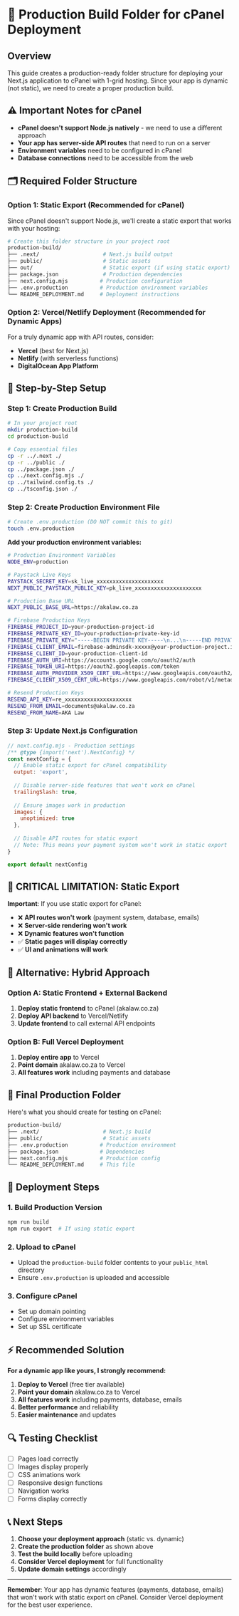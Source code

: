 # 🚀 Production Build Folder for cPanel Deployment

## Overview
This guide creates a production-ready folder structure for deploying your Next.js application to cPanel with 1-grid hosting. Since your app is dynamic (not static), we need to create a proper production build.

## ⚠️ Important Notes for cPanel
- **cPanel doesn't support Node.js natively** - we need to use a different approach
- **Your app has server-side API routes** that need to run on a server
- **Environment variables** need to be configured in cPanel
- **Database connections** need to be accessible from the web

## 🗂️ Required Folder Structure

### Option 1: Static Export (Recommended for cPanel)
Since cPanel doesn't support Node.js, we'll create a static export that works with your hosting:

```bash
# Create this folder structure in your project root
production-build/
├── .next/                    # Next.js build output
├── public/                   # Static assets
├── out/                      # Static export (if using static export)
├── package.json              # Production dependencies
├── next.config.mjs          # Production configuration
├── .env.production          # Production environment variables
└── README_DEPLOYMENT.md     # Deployment instructions
```

### Option 2: Vercel/Netlify Deployment (Recommended for Dynamic Apps)
For a truly dynamic app with API routes, consider:
- **Vercel** (best for Next.js)
- **Netlify** (with serverless functions)
- **DigitalOcean App Platform**

## 🔧 Step-by-Step Setup

### Step 1: Create Production Build
```bash
# In your project root
mkdir production-build
cd production-build

# Copy essential files
cp -r ../.next ./
cp -r ../public ./
cp ../package.json ./
cp ../next.config.mjs ./
cp ../tailwind.config.ts ./
cp ../tsconfig.json ./
```

### Step 2: Create Production Environment File
```bash
# Create .env.production (DO NOT commit this to git)
touch .env.production
```

**Add your production environment variables:**
```bash
# Production Environment Variables
NODE_ENV=production

# Paystack Live Keys
PAYSTACK_SECRET_KEY=sk_live_xxxxxxxxxxxxxxxxxxxxx
NEXT_PUBLIC_PAYSTACK_PUBLIC_KEY=pk_live_xxxxxxxxxxxxxxxxxxxxx

# Production Base URL
NEXT_PUBLIC_BASE_URL=https://akalaw.co.za

# Firebase Production Keys
FIREBASE_PROJECT_ID=your-production-project-id
FIREBASE_PRIVATE_KEY_ID=your-production-private-key-id
FIREBASE_PRIVATE_KEY="-----BEGIN PRIVATE KEY-----\n...\n-----END PRIVATE KEY-----\n"
FIREBASE_CLIENT_EMAIL=firebase-adminsdk-xxxxx@your-production-project.iam.gserviceaccount.com
FIREBASE_CLIENT_ID=your-production-client-id
FIREBASE_AUTH_URI=https://accounts.google.com/o/oauth2/auth
FIREBASE_TOKEN_URI=https://oauth2.googleapis.com/token
FIREBASE_AUTH_PROVIDER_X509_CERT_URL=https://www.googleapis.com/oauth2/v1/certs
FIREBASE_CLIENT_X509_CERT_URL=https://www.googleapis.com/robot/v1/metadata/x509/...

# Resend Production Keys
RESEND_API_KEY=re_xxxxxxxxxxxxxxxxxxxxx
RESEND_FROM_EMAIL=documents@akalaw.co.za
RESEND_FROM_NAME=AKA Law
```

### Step 3: Update Next.js Configuration
```javascript
// next.config.mjs - Production settings
/** @type {import('next').NextConfig} */
const nextConfig = {
  // Enable static export for cPanel compatibility
  output: 'export',
  
  // Disable server-side features that won't work on cPanel
  trailingSlash: true,
  
  // Ensure images work in production
  images: {
    unoptimized: true
  },
  
  // Disable API routes for static export
  // Note: This means your payment system won't work in static export
}

export default nextConfig
```

## 🚨 CRITICAL LIMITATION: Static Export

**Important**: If you use static export for cPanel:
- ❌ **API routes won't work** (payment system, database, emails)
- ❌ **Server-side rendering won't work**
- ❌ **Dynamic features won't function**
- ✅ **Static pages will display correctly**
- ✅ **UI and animations will work**

## 🔄 Alternative: Hybrid Approach

### Option A: Static Frontend + External Backend
1. **Deploy static frontend** to cPanel (akalaw.co.za)
2. **Deploy API backend** to Vercel/Netlify
3. **Update frontend** to call external API endpoints

### Option B: Full Vercel Deployment
1. **Deploy entire app** to Vercel
2. **Point domain** akalaw.co.za to Vercel
3. **All features work** including payments and database

## 📁 Final Production Folder

Here's what you should create for testing on cPanel:

```bash
production-build/
├── .next/                    # Next.js build
├── public/                   # Static assets
├── .env.production          # Production environment
├── package.json             # Dependencies
├── next.config.mjs          # Production config
└── README_DEPLOYMENT.md     # This file
```

## 🚀 Deployment Steps

### 1. Build Production Version
```bash
npm run build
npm run export  # If using static export
```

### 2. Upload to cPanel
- Upload the `production-build` folder contents to your `public_html` directory
- Ensure `.env.production` is uploaded and accessible

### 3. Configure cPanel
- Set up domain pointing
- Configure environment variables
- Set up SSL certificate

## ⚡ Recommended Solution

**For a dynamic app like yours, I strongly recommend:**

1. **Deploy to Vercel** (free tier available)
2. **Point your domain** akalaw.co.za to Vercel
3. **All features work** including payments, database, emails
4. **Better performance** and reliability
5. **Easier maintenance** and updates

## 🔍 Testing Checklist

- [ ] Pages load correctly
- [ ] Images display properly
- [ ] CSS animations work
- [ ] Responsive design functions
- [ ] Navigation works
- [ ] Forms display correctly

## 📞 Next Steps

1. **Choose your deployment approach** (static vs. dynamic)
2. **Create the production folder** as shown above
3. **Test the build locally** before uploading
4. **Consider Vercel deployment** for full functionality
5. **Update domain settings** accordingly

---

**Remember**: Your app has dynamic features (payments, database, emails) that won't work with static export on cPanel. Consider Vercel deployment for the best user experience.

